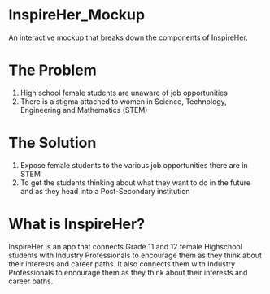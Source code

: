 # InspireHer_Mockup
An interactive mockup that breaks down the components of InspireHer. 

# The Problem
1. High school female students are unaware of job opportunities 
2. There is a stigma attached to women in Science, Technology, Engineering and Mathematics (STEM)

# The Solution
1. Expose female students to the various job opportunities there are in STEM
2. To get the students thinking about what they want to do in the future and as they head into a Post-Secondary institution  

# What is InspireHer?
InspireHer is an app that connects Grade 11 and 12 female Highschool students with Industry Professionals to encourage them as they think about their interests and career paths. It also connects them with Industry Professionals to encourage them as they think about their interests and career paths. 
